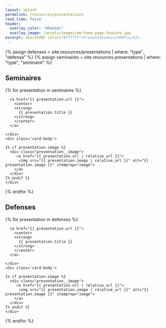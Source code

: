 ```yaml
---
layout: splash
permalink: /resources/presentations
read_time: false
header:
  overlay_color: "#5e616c"
  overlay_image: /assets/images/mm-home-page-feature.jpg
excerpt: <h2><FONT color="#ffffff">Presentations</FONT></h2>
---
```


{% assign defenses = site.resources/presentations | where: "type", "defense" %}
{% assign seminaires = site.resources.presentations | where: "type", "seminaire" %}

<h2>Seminaires</h2>
<div class='card-list'>
{% for presentation in seminaires %}
<div class='card'>
  <div class='card-header'>
        
      <a href="{{ presentation.url }}">
        <center>
        <strong>
          {{ presentation.title }}
        </strong>
        </center>
      </a>
    
    </div>
    <div class='card-body'>
      
    {% if presentation.image %}
      <div class="presentation__image">
         <a href="{{ presentation.url | relative_url }}">
          <img src="{{ presentation.image | relative_url }}" alt="{{ presentation.image }}" itemprop="image">
        </a>
      </div>
    {% endif %}      
    </div>
  </div>
{% endfor %}
</div>

<h2>Defenses</h2>
<div class='card-list'>
{% for presentation in defenses %}
<div class='card'>
  <div class='card-header'>
        
      <a href="{{ presentation.url }}">
        <center>
        <strong>
          {{ presentation.title }}
        </strong>
        </center>
      </a>
    
    </div>
    <div class='card-body'>
      
    {% if presentation.image %}
      <div class="presentation__image">
         <a href="{{ presentation.url | relative_url }}">
          <img src="{{ presentation.image | relative_url }}" alt="{{ presentation.image }}" itemprop="image">
        </a>
      </div>
    {% endif %}      
    </div>
  </div>
{% endfor %}
</div>

